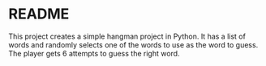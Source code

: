 # README
This project creates a simple hangman project in Python. It has a list of words and randomly selects one of the words to use as the word to guess. The player gets 6 attempts to guess the right word.
